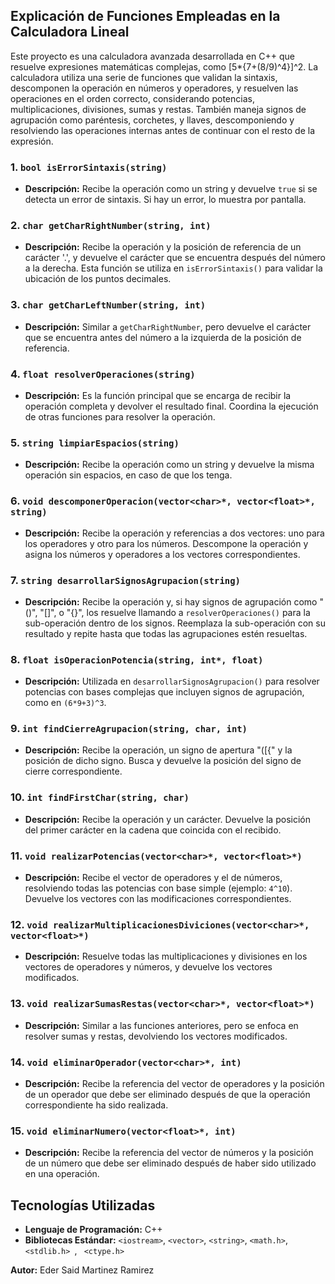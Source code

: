 ## Explicación de Funciones Empleadas en la Calculadora Lineal

Este proyecto es una calculadora avanzada desarrollada en C++ que resuelve expresiones matemáticas complejas, como [5*{7+(8/9)^4}]^2. La calculadora utiliza una serie de funciones que validan la sintaxis, descomponen la operación en números y operadores, y resuelven las operaciones en el orden correcto, considerando potencias, multiplicaciones, divisiones, sumas y restas. También maneja signos de agrupación como paréntesis, corchetes, y llaves, descomponiendo y resolviendo las operaciones internas antes de continuar con el resto de la expresión.

### 1. `bool isErrorSintaxis(string)`
- **Descripción:** Recibe la operación como un string y devuelve `true` si se detecta un error de sintaxis. Si hay un error, lo muestra por pantalla.

### 2. `char getCharRightNumber(string, int)`
- **Descripción:** Recibe la operación y la posición de referencia de un carácter '.', y devuelve el carácter que se encuentra después del número a la derecha. Esta función se utiliza en `isErrorSintaxis()` para validar la ubicación de los puntos decimales.

### 3. `char getCharLeftNumber(string, int)`
- **Descripción:** Similar a `getCharRightNumber`, pero devuelve el carácter que se encuentra antes del número a la izquierda de la posición de referencia.

### 4. `float resolverOperaciones(string)`
- **Descripción:** Es la función principal que se encarga de recibir la operación completa y devolver el resultado final. Coordina la ejecución de otras funciones para resolver la operación.

### 5. `string limpiarEspacios(string)`
- **Descripción:** Recibe la operación como un string y devuelve la misma operación sin espacios, en caso de que los tenga.

### 6. `void descomponerOperacion(vector<char>*, vector<float>*, string)`
- **Descripción:** Recibe la operación y referencias a dos vectores: uno para los operadores y otro para los números. Descompone la operación y asigna los números y operadores a los vectores correspondientes.

### 7. `string desarrollarSignosAgrupacion(string)`
- **Descripción:** Recibe la operación y, si hay signos de agrupación como "()", "[]", o "{}", los resuelve llamando a `resolverOperaciones()` para la sub-operación dentro de los signos. Reemplaza la sub-operación con su resultado y repite hasta que todas las agrupaciones estén resueltas.

### 8. `float isOperacionPotencia(string, int*, float)`
- **Descripción:** Utilizada en `desarrollarSignosAgrupacion()` para resolver potencias con bases complejas que incluyen signos de agrupación, como en `(6*9+3)^3`.

### 9. `int findCierreAgrupacion(string, char, int)`
- **Descripción:** Recibe la operación, un signo de apertura "([{" y la posición de dicho signo. Busca y devuelve la posición del signo de cierre correspondiente.

### 10. `int findFirstChar(string, char)`
- **Descripción:** Recibe la operación y un carácter. Devuelve la posición del primer carácter en la cadena que coincida con el recibido.

### 11. `void realizarPotencias(vector<char>*, vector<float>*)`
- **Descripción:** Recibe el vector de operadores y el de números, resolviendo todas las potencias con base simple (ejemplo: `4^10`). Devuelve los vectores con las modificaciones correspondientes.

### 12. `void realizarMultiplicacionesDiviciones(vector<char>*, vector<float>*)`
- **Descripción:** Resuelve todas las multiplicaciones y divisiones en los vectores de operadores y números, y devuelve los vectores modificados.

### 13. `void realizarSumasRestas(vector<char>*, vector<float>*)`
- **Descripción:** Similar a las funciones anteriores, pero se enfoca en resolver sumas y restas, devolviendo los vectores modificados.

### 14. `void eliminarOperador(vector<char>*, int)`
- **Descripción:** Recibe la referencia del vector de operadores y la posición de un operador que debe ser eliminado después de que la operación correspondiente ha sido realizada.

### 15. `void eliminarNumero(vector<float>*, int)`
- **Descripción:** Recibe la referencia del vector de números y la posición de un número que debe ser eliminado después de haber sido utilizado en una operación.

## Tecnologías Utilizadas

- **Lenguaje de Programación:** C++
- **Bibliotecas Estándar:** `<iostream>`, `<vector>`, `<string>`, `<math.h>`, `<stdlib.h> `, ` <ctype.h>`

**Autor:** Eder Said Martinez Ramirez
